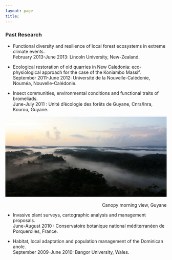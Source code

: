 ```yaml
---
layout: page
title:
---
```



### Past Research
- Functional diversity and resilience of local forest ecosystems in extreme climate events.  
February 2013-June 2013: Lincoln University, New-Zealand.  

- Ecological restoration of old quarries in New Caledonia: eco-physiological approach for the case of the Koniambo Massif.  
September 2011-June 2012: Université de la Nouvelle-Calédonie, Nouméa, Nouvelle-Calédonie.  

- Insect communities, environmental conditions and functional traits of bromeliads.  
June-July 2011 : Unité d’écologie des forêts de Guyane, Cnrs/Inra, Kourou, Guyane.  

![](/img/canopy.jpg)<div style="text-align: right">Canopy morning view, Guyane</div>

- Invasive plant surveys, cartographic analysis and management proposals.  
June-August 2010 : Conservatoire botanique national méditerranéen de Porquerolles, France.

- Habitat, local adaptation and population management of the Dominican anole.  
September 2009-June 2010: Bangor University, Wales.
